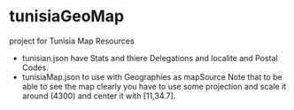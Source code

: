 # tunisiaGeoMap
project for Tunisia Map Resources 

- tunisian.json have Stats and thiere Delegations and localite and Postal Codes.
- tunisiaMap.json to use with Geographies as mapSource Note that to be able to see the map clearly you have to use some projection and scale it around (4300) and center it with [11,34.7].
